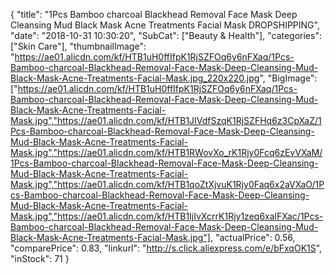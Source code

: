 {
	"title": "1Pcs Bamboo charcoal Blackhead Removal Face Mask Deep Cleansing Mud Black Mask Acne Treatments Facial Mask DROPSHIPPING",
	"date": "2018-10-31 10:30:20",
	"SubCat": ["Beauty & Health"],
	"categories": ["Skin Care"],
	"thumbnailImage": "https://ae01.alicdn.com/kf/HTB1uH0ffIfpK1RjSZFOq6y6nFXaq/1Pcs-Bamboo-charcoal-Blackhead-Removal-Face-Mask-Deep-Cleansing-Mud-Black-Mask-Acne-Treatments-Facial-Mask.jpg_220x220.jpg",
	"BigImage": ["https://ae01.alicdn.com/kf/HTB1uH0ffIfpK1RjSZFOq6y6nFXaq/1Pcs-Bamboo-charcoal-Blackhead-Removal-Face-Mask-Deep-Cleansing-Mud-Black-Mask-Acne-Treatments-Facial-Mask.jpg","https://ae01.alicdn.com/kf/HTB1JIVdfSzqK1RjSZFHq6z3CpXaZ/1Pcs-Bamboo-charcoal-Blackhead-Removal-Face-Mask-Deep-Cleansing-Mud-Black-Mask-Acne-Treatments-Facial-Mask.jpg","https://ae01.alicdn.com/kf/HTB1RWovXo_rK1Rjy0Fcq6zEvVXaM/1Pcs-Bamboo-charcoal-Blackhead-Removal-Face-Mask-Deep-Cleansing-Mud-Black-Mask-Acne-Treatments-Facial-Mask.jpg","https://ae01.alicdn.com/kf/HTB1qoZtXjvuK1Rjy0Faq6x2aVXaO/1Pcs-Bamboo-charcoal-Blackhead-Removal-Face-Mask-Deep-Cleansing-Mud-Black-Mask-Acne-Treatments-Facial-Mask.jpg","https://ae01.alicdn.com/kf/HTB1IjIvXcrrK1Rjy1zeq6xalFXac/1Pcs-Bamboo-charcoal-Blackhead-Removal-Face-Mask-Deep-Cleansing-Mud-Black-Mask-Acne-Treatments-Facial-Mask.jpg"],
	"actualPrice": 0.56,
	"comparePrice": 0.83,
	"linkurl": "http://s.click.aliexpress.com/e/bFxqOK1S",
	"inStock": 71
}
